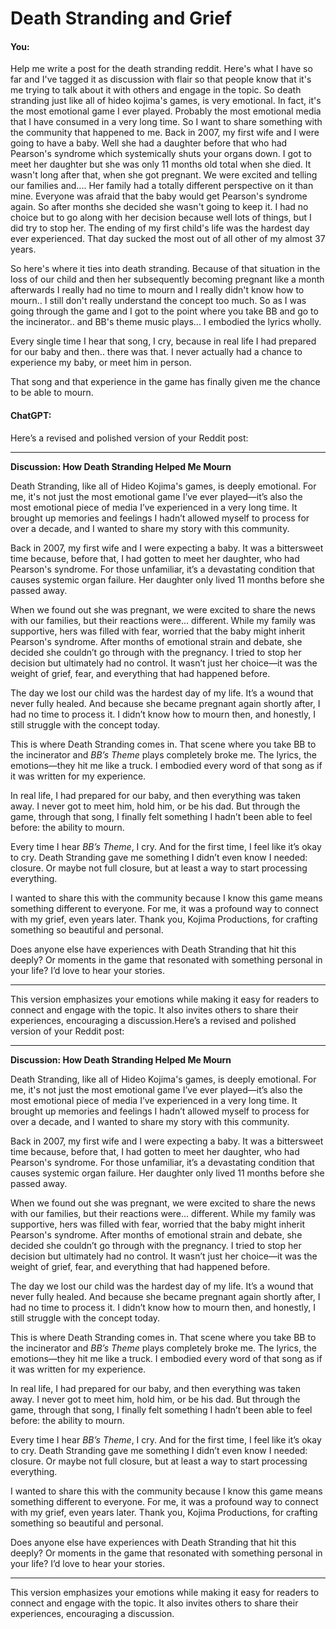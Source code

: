 # Death Stranding and Grief

#### You:
Help me write a post for the death stranding reddit. Here's what I have so far and I've tagged it as discussion with flair so that people know that it's me trying to talk about it with others and engage in the topic. So death stranding just like all of hideo kojima's games, is very emotional. In fact, it's the most emotional game I ever played. Probably the most emotional media that I have consumed in a very long time. So I want to share something with the community that happened to me. 
Back in 2007, my first wife and I were going to have a baby. Well she had a daughter before that who had Pearson's syndrome which systemically shuts your organs down. I got to meet her daughter but she was only 11 months old total when she died. 
It wasn't long after that, when she got pregnant. We were excited and telling our families and.... Her family had a totally different perspective on it than mine. Everyone was afraid that the baby would get Pearson's syndrome again. So after months she decided she wasn't going to keep it. I had no choice but to go along with her decision because well lots of things, but I did try to stop her. The ending of my first child's life was the hardest day ever experienced. That day sucked the most out of all other of my almost 37 years. 

So here's where it ties into death stranding. Because of that situation in the loss of our child and then her subsequently becoming pregnant like a month afterwards I really had no time to mourn and I really didn't know how to mourn.. I still don't really understand the concept too much. So as I was going through the game and I got to the point where you take BB and go to the incinerator.. and BB's theme music plays... I embodied the lyrics wholly. 

Every single time I hear that song, I cry, because in real life I had prepared for our baby and then.. there was that. I never actually had a chance to experience my baby, or meet him in person. 

That song and that experience in the game has finally given me the chance to be able to mourn.

#### ChatGPT:
Here’s a revised and polished version of your Reddit post:

---

**Discussion: How Death Stranding Helped Me Mourn**

Death Stranding, like all of Hideo Kojima's games, is deeply emotional. For me, it's not just the most emotional game I’ve ever played—it’s also the most emotional piece of media I’ve experienced in a very long time. It brought up memories and feelings I hadn’t allowed myself to process for over a decade, and I wanted to share my story with this community.

Back in 2007, my first wife and I were expecting a baby. It was a bittersweet time because, before that, I had gotten to meet her daughter, who had Pearson's syndrome. For those unfamiliar, it’s a devastating condition that causes systemic organ failure. Her daughter only lived 11 months before she passed away.

When we found out she was pregnant, we were excited to share the news with our families, but their reactions were... different. While my family was supportive, hers was filled with fear, worried that the baby might inherit Pearson's syndrome. After months of emotional strain and debate, she decided she couldn’t go through with the pregnancy. I tried to stop her decision but ultimately had no control. It wasn’t just her choice—it was the weight of grief, fear, and everything that had happened before.

The day we lost our child was the hardest day of my life. It’s a wound that never fully healed. And because she became pregnant again shortly after, I had no time to process it. I didn’t know how to mourn then, and honestly, I still struggle with the concept today.

This is where Death Stranding comes in. That scene where you take BB to the incinerator and *BB’s Theme* plays completely broke me. The lyrics, the emotions—they hit me like a truck. I embodied every word of that song as if it was written for my experience.

In real life, I had prepared for our baby, and then everything was taken away. I never got to meet him, hold him, or be his dad. But through the game, through that song, I finally felt something I hadn’t been able to feel before: the ability to mourn.

Every time I hear *BB’s Theme*, I cry. And for the first time, I feel like it’s okay to cry. Death Stranding gave me something I didn’t even know I needed: closure. Or maybe not full closure, but at least a way to start processing everything.

I wanted to share this with the community because I know this game means something different to everyone. For me, it was a profound way to connect with my grief, even years later. Thank you, Kojima Productions, for crafting something so beautiful and personal.

Does anyone else have experiences with Death Stranding that hit this deeply? Or moments in the game that resonated with something personal in your life? I’d love to hear your stories.

---

This version emphasizes your emotions while making it easy for readers to connect and engage with the topic. It also invites others to share their experiences, encouraging a discussion.Here’s a revised and polished version of your Reddit post:

---

**Discussion: How Death Stranding Helped Me Mourn**

Death Stranding, like all of Hideo Kojima's games, is deeply emotional. For me, it's not just the most emotional game I’ve ever played—it’s also the most emotional piece of media I’ve experienced in a very long time. It brought up memories and feelings I hadn’t allowed myself to process for over a decade, and I wanted to share my story with this community.

Back in 2007, my first wife and I were expecting a baby. It was a bittersweet time because, before that, I had gotten to meet her daughter, who had Pearson's syndrome. For those unfamiliar, it’s a devastating condition that causes systemic organ failure. Her daughter only lived 11 months before she passed away.

When we found out she was pregnant, we were excited to share the news with our families, but their reactions were... different. While my family was supportive, hers was filled with fear, worried that the baby might inherit Pearson's syndrome. After months of emotional strain and debate, she decided she couldn’t go through with the pregnancy. I tried to stop her decision but ultimately had no control. It wasn’t just her choice—it was the weight of grief, fear, and everything that had happened before.

The day we lost our child was the hardest day of my life. It’s a wound that never fully healed. And because she became pregnant again shortly after, I had no time to process it. I didn’t know how to mourn then, and honestly, I still struggle with the concept today.

This is where Death Stranding comes in. That scene where you take BB to the incinerator and *BB’s Theme* plays completely broke me. The lyrics, the emotions—they hit me like a truck. I embodied every word of that song as if it was written for my experience.

In real life, I had prepared for our baby, and then everything was taken away. I never got to meet him, hold him, or be his dad. But through the game, through that song, I finally felt something I hadn’t been able to feel before: the ability to mourn.

Every time I hear *BB’s Theme*, I cry. And for the first time, I feel like it’s okay to cry. Death Stranding gave me something I didn’t even know I needed: closure. Or maybe not full closure, but at least a way to start processing everything.

I wanted to share this with the community because I know this game means something different to everyone. For me, it was a profound way to connect with my grief, even years later. Thank you, Kojima Productions, for crafting something so beautiful and personal.

Does anyone else have experiences with Death Stranding that hit this deeply? Or moments in the game that resonated with something personal in your life? I’d love to hear your stories.

---

This version emphasizes your emotions while making it easy for readers to connect and engage with the topic. It also invites others to share their experiences, encouraging a discussion.
